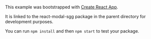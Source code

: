 This example was bootstrapped with [Create React App](https://github.com/facebook/create-react-app).

It is linked to the react-modal-sgg package in the parent directory for development purposes.

You can run `npm install` and then `npm start` to test your package.

